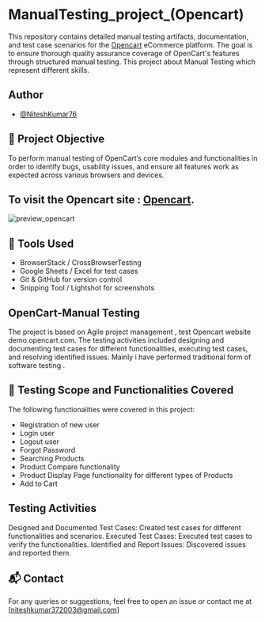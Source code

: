 # ManualTesting_project_(Opencart)
This repository contains detailed manual testing artifacts, documentation, and test case scenarios for the [Opencart](https://awesomeqa.com/ui/index.php?route=common/home)  eCommerce platform. The goal is to ensure thorough quality assurance coverage of OpenCart's features through structured manual testing.
This project about Manual Testing which represent different skills.

## Author
- [@NiteshKumar76](https://github.com/NiteshKumar76)

## 📌 Project Objective

To perform manual testing of OpenCart’s core modules and functionalities in order to identify bugs, usability issues, and ensure all features work as expected across various browsers and devices.

## To visit the Opencart site : [Opencart](https://awesomeqa.com/ui/index.php?route=common/home).
![preview_opencart](https://github.com/user-attachments/assets/afcf9a59-5202-4060-a2fb-5148e11c269d)

## 🧰 Tools Used

- BrowserStack / CrossBrowserTesting
- Google Sheets / Excel for test cases
- Git & GitHub for version control
- Snipping Tool / Lightshot for screenshots
  
## OpenCart-Manual Testing
The project is based on Agile project management , test Opencart website demo.opencart.com. The testing activities included designing and documenting test cases for different functionalities, executing test cases, and resolving identified issues.
Mainly i have performed traditional form of software testing .
## 🧪 Testing Scope and Functionalities Covered
The following functionalities were covered in this project:

* Registration of new user
* Login user
* Logout user
* Forgot Password
* Searching Products
* Product Compare functionality
* Product Display Page functionality for different types of Products
* Add to Cart
## Testing Activities
Designed and Documented Test Cases: Created test cases for different functionalities and scenarios.
Executed Test Cases: Executed test cases to verify the functionalities.
Identified and Report Issues: Discovered issues and reported them.

## 📬 Contact
For any queries or suggestions, feel free to open an issue or contact me at [niteshkumar372003@gmail.com]









